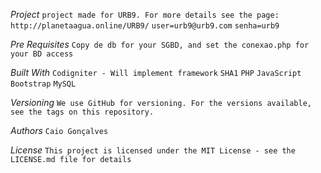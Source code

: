 *Project*
```project made for URB9. For more details see the page: http://planetaagua.online/URB9/```
```user=urb9@urb9.com```
```senha=urb9```

*Pre Requisites*
```Copy de db for your SGBD, and set the conexao.php for your BD access```


*Built With*
```Codigniter - Will implement framework```
```SHA1```
```PHP```
```JavaScript```
```Bootstrap```
```MySQL```

*Versioning*
```We use GitHub for versioning. For the versions available, see the tags on this repository.```

*Authors*
```Caio Gonçalves```

*License*
```This project is licensed under the MIT License - see the LICENSE.md file for details```
